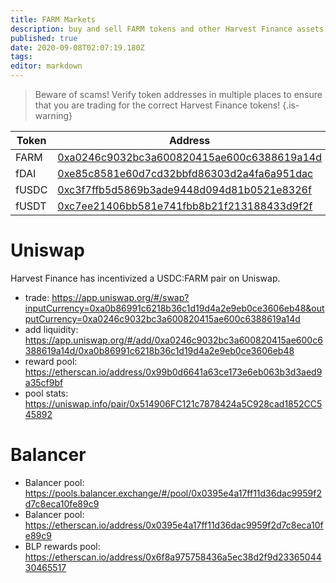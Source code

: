 ```yaml
---
title: FARM Markets
description: buy and sell FARM tokens and other Harvest Finance assets
published: true
date: 2020-09-08T02:07:19.180Z
tags: 
editor: markdown
---
```


> Beware of scams! Verify token addresses in multiple places to ensure that you are trading for the correct Harvest Finance tokens!
{.is-warning}




| Token | Address |
|-------|---------|
| FARM  | [0xa0246c9032bc3a600820415ae600c6388619a14d][es-farm]  |
| fDAI  | [0xe85c8581e60d7cd32bbfd86303d2a4fa6a951dac][es-fdai]  |
| fUSDC | [0xc3f7ffb5d5869b3ade9448d094d81b0521e8326f][es-fusdc] |
| fUSDT | [0xc7ee21406bb581e741fbb8b21f213188433d9f2f][es-fusdt] |

# Uniswap

Harvest Finance has incentivized a USDC:FARM pair on Uniswap.

- trade: https://app.uniswap.org/#/swap?inputCurrency=0xa0b86991c6218b36c1d19d4a2e9eb0ce3606eb48&outputCurrency=0xa0246c9032bc3a600820415ae600c6388619a14d
- add liquidity: https://app.uniswap.org/#/add/0xa0246c9032bc3a600820415ae600c6388619a14d/0xa0b86991c6218b36c1d19d4a2e9eb0ce3606eb48
- reward pool: https://etherscan.io/address/0x99b0d6641a63ce173e6eb063b3d3aed9a35cf9bf
- pool stats: https://uniswap.info/pair/0x514906FC121c7878424a5C928cad1852CC545892


# Balancer

- Balancer pool: https://pools.balancer.exchange/#/pool/0x0395e4a17ff11d36dac9959f2d7c8eca10fe89c9
- Balancer pool: https://etherscan.io/address/0x0395e4a17ff11d36dac9959f2d7c8eca10fe89c9
- BLP rewards pool: https://etherscan.io/address/0x6f8a975758436a5ec38d2f9d2336504430465517


[es-farm]: https://etherscan.io/token/0xa0246c9032bc3a600820415ae600c6388619a14d
[es-pool-farm]: https://etherscan.io/address/0xae024F29C26D6f71Ec71658B1980189956B0546D

[es-fdai]: https://etherscan.io/token/0xe85c8581e60d7cd32bbfd86303d2a4fa6a951dac
[es-pool-fdai]: https://etherscan.io/address/0xF9E5f9024c2f3f2908A1d0e7272861a767C9484b

[es-fusdc]: https://etherscan.io/token/0xc3f7ffb5d5869b3ade9448d094d81b0521e8326f
[es-pool-fusdc]: https://etherscan.io/address/0xE1f9A3EE001a2EcC906E8de637DBf20BB2d44633

[es-fusdt]: https://etherscan.io/token/0xc7ee21406bb581e741fbb8b21f213188433d9f2f
[es-pool-fusdt]: https://etherscan.io/address/0x5bd997039FFF16F653EF15D1428F2C791519f58d